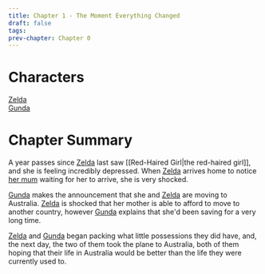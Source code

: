 ```yaml
---
title: Chapter 1 - The Moment Everything Changed
draft: false
tags: 
prev-chapter: Chapter 0
---
```

# Characters
[Zelda](<Zelda Appel>) \
[Gunda](<Gunda Appel>)

# Chapter Summary
A year passes since [Zelda](<Zelda Appel>) last saw [[Red-Haired Girl|the red-haired girl]], and she is feeling incredibly depressed. When [Zelda](<Zelda Appel>) arrives home to notice [her mum](<Gunda Appel>) waiting for her to arrive, she is very shocked.

[Gunda](<Gunda Appel>) makes the announcement that she and [Zelda](<Zelda Appel>) are moving to Australia. [Zelda](<Zelda Appel>) is shocked that her mother is able to afford to move to another country, however [Gunda](<Gunda Appel>) explains that she'd been saving for a very long time.

[Zelda](<Zelda Appel>) and [Gunda](<Gunda Appel>) began packing what little possessions they did have, and, the next day, the two of them took the plane to Australia, both of them hoping that their life in Australia would be better than the life they were currently used to.